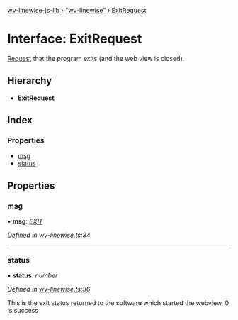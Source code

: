 [wv-linewise-js-lib](../README.md) › ["wv-linewise"](../modules/_wv_linewise_.md) › [ExitRequest](_wv_linewise_.exitrequest.md)

# Interface: ExitRequest

[Request](../modules/_wv_linewise_.md#request) that the program exits (and the web view is closed).

## Hierarchy

* **ExitRequest**

## Index

### Properties

* [msg](_wv_linewise_.exitrequest.md#msg)
* [status](_wv_linewise_.exitrequest.md#status)

## Properties

###  msg

• **msg**: *[EXIT](../enums/_wv_linewise_.request_type.md#exit)*

*Defined in [wv-linewise.ts:34](https://github.com/forbesmyester/wv-linewise/blob/5431908/js-lib/src/wv-linewise.ts#L34)*

___

###  status

• **status**: *number*

*Defined in [wv-linewise.ts:36](https://github.com/forbesmyester/wv-linewise/blob/5431908/js-lib/src/wv-linewise.ts#L36)*

This is the exit status returned to the software which started the webview, 0 is success
